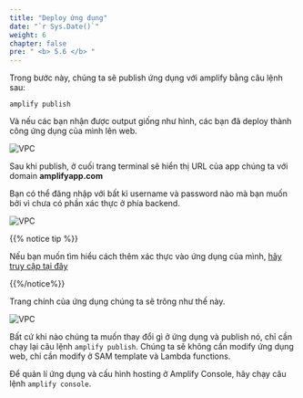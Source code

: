 ```yaml
---
title: "Deploy ứng dụng"
date: "`r Sys.Date()`"
weight: 6
chapter: false
pre: " <b> 5.6 </b> "
---
```


Trong bước này, chúng ta sẽ publish ứng dụng với amplify bằng câu lệnh sau:

```
amplify publish

```

Và nếu các bạn nhận được output giống như hình, các bạn đã deploy thành công ứng dụng của mình lên web.

![VPC](/images/5.deploy/5.6-deployapp/5.6-1.png)

Sau khi publish, ở cuối trang terminal sẽ hiển thị URL của app chúng ta với domain **amplifyapp.com**

Bạn có thể đăng nhập với bất kì username và password nào mà bạn muốn bởi vì chưa có phần xác thực ở phía backend.

![VPC](/images/5.deploy/5.6-deployapp/5.6-2.png)

{{% notice tip %}}

Nếu bạn muốn tìm hiểu cách thêm xác thực vào ứng dụng của mình, [hãy truy cập tại đây](https://docs.amplify.aws/lib/auth/getting-started/q/platform/js/)

{{%/notice%}}

Trang chính của ứng dụng chúng ta sẽ trông như thế này.

![VPC](/images/5.deploy/5.6-deployapp/5.6-3.png)

Bất cứ khi nào chúng ta muốn thay đổi gì ở ứng dụng và publish nó, chỉ cần chạy lại câu lệnh `amplify publish`. Chúng ta sẽ không cần modify ứng dụng web, chỉ cần modify ở SAM template và Lambda functions.

Để quản lí ứng dụng và cấu hình hosting ở Amplify Console, hãy chạy câu lệnh `amplify console`.
